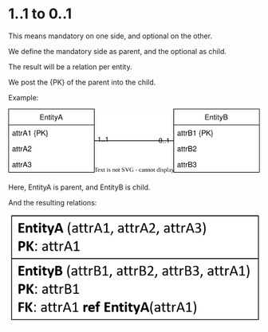 ﻿# 1..1 to 0..1

This means mandatory on one side, and optional on the other.

We define the mandatory side as parent, and the optional as child.

The result will be a relation per entity.

We post the {PK} of the parent into the child.

Example:

![](MandatoryOptional1to1.svg)

Here, EntityA is parent, and EntityB is child.

And the resulting relations:

![](MandatoryOptional1to1Relations.png)